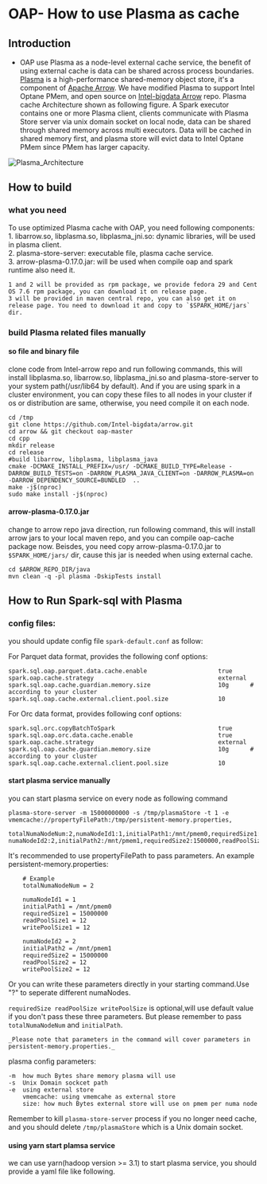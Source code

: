 # OAP- How to use Plasma as cache
## Introduction
- OAP use Plasma as a node-level external cache service, the benefit of using external cache is data can be shared across process boundaries. [Plasma](http://arrow.apache.org/blog/2017/08/08/plasma-in-memory-object-store/) is a high-performance shared-memory object store, it's a component of [Apache Arrow](https://github.com/apache/arrow). We have modified Plasma to support Intel Optane PMem, and open source on [Intel-bigdata Arrow](https://github.com/Intel-bigdata/arrow/tree/oap-master) repo. Plasma cache Architecture shown as following figure. A Spark executor contains one or more Plasma client, clients communicate with Plasma Store server via unix domain socket on local node, data can be shared through shared memory across multi executors. Data will be cached in shared memory first, and plasma store will evict data to Intel Optane PMem since PMem has larger capacity.   
 
![Plasma_Architecture](./image/plasma.png)


## How to build
### what you need 
To use optimized Plasma cache with OAP, you need following components:  
    1. libarrow.so, libplasma.so, libplasma_jni.so: dynamic libraries, will be used in plasma client.   
    2. plasma-store-server: executable file, plasma cache service.  
    3. arrow-plasma-0.17.0.jar: will be used when compile oap and spark runtime also need it. 
    
    1 and 2 will be provided as rpm package, we provide fedora 29 and Cent OS 7.6 rpm package, you can download it on release page.
    3 will be provided in maven central repo, you can also get it on release page. You need to download it and copy to `$SPARK_HOME/jars` dir.

   
### build Plasma related files manually
#### so file and binary file  
  clone code from Intel-arrow repo and run following commands, this will install libplasma.so, libarrow.so, libplasma_jni.so and plasma-store-server to your system path(/usr/lib64 by default). And if you are using spark in a cluster environment, you can copy these files to all nodes in your cluster if os or distribution are same, otherwise, you need compile it on each node.
  
```
cd /tmp
git clone https://github.com/Intel-bigdata/arrow.git
cd arrow && git checkout oap-master
cd cpp
mkdir release
cd release
#build libarrow, libplasma, libplasma_java
cmake -DCMAKE_INSTALL_PREFIX=/usr/ -DCMAKE_BUILD_TYPE=Release -DARROW_BUILD_TESTS=on -DARROW_PLASMA_JAVA_CLIENT=on -DARROW_PLASMA=on -DARROW_DEPENDENCY_SOURCE=BUNDLED  ..
make -j$(nproc)
sudo make install -j$(nproc)
```

#### arrow-plasma-0.17.0.jar  
   change to arrow repo java direction, run following command, this will install arrow jars to your local maven repo, and you can compile oap-cache package now. Beisdes, you need copy arrow-plasma-0.17.0.jar to `$SPARK_HOME/jars/` dir, cause this jar is needed when using external cache.
   
```
cd $ARROW_REPO_DIR/java
mvn clean -q -pl plasma -DskipTests install
```

## How to Run Spark-sql with Plasma

### config files:
you should update config file `spark-default.conf` as follow:

For Parquet data format, provides the following conf options:

```
spark.sql.oap.parquet.data.cache.enable                    true 
spark.oap.cache.strategy                                   external
spark.sql.oap.cache.guardian.memory.size                   10g      # according to your cluster
spark.sql.oap.cache.external.client.pool.size              10
```

For Orc data format, provides following conf options:

```
spark.sql.orc.copyBatchToSpark                             true 
spark.sql.oap.orc.data.cache.enable                        true 
spark.oap.cache.strategy                                   external 
spark.sql.oap.cache.guardian.memory.size                   10g      # according to your cluster
spark.sql.oap.cache.external.client.pool.size              10
```


#### start plasma service manually
 you can start plasma service on every node as following command
```
plasma-store-server -m 15000000000 -s /tmp/plasmaStore -t 1 -e vmemcache://propertyFilePath:/tmp/persistent-memory.properties,
                                                               totalNumaNodeNum:2,numaNodeId1:1,initialPath1:/mnt/pmem0,requiredSize1:15000000,readPoolSize1:12,writePoolSize1:12?numaNodeId2:2,initialPath2:/mnt/pmem1,requiredSize2:1500000,readPoolSize2:12,writePoolSize2:12
```    
It's recommended to use propertyFilePath to pass parameters.
An example persistent-memory.properties:

```$xslt
    # Example
    totalNumaNodeNum = 2
    
    numaNodeId1 = 1
    initialPath1 = /mnt/pmem0
    requiredSize1 = 15000000
    readPoolSize1 = 12 
    writePoolSize1 = 12
    
    numaNodeId2 = 2
    initialPath2 = /mnt/pmem1
    requiredSize2 = 15000000
    readPoolSize2 = 12 
    writePoolSize2 = 12
```
Or you can write these parameters directly in your starting command.Use "?" to seperate different numaNodes.

```requiredSize readPoolSize writePoolSize``` is optional,will use default value if you don't pass these three parameters.
But please remember to pass ```totalNumaNodeNum``` and ```initialPath```.

`_Please note that parameters in the command will cover parameters in persistent-memory.properties._`

 plasma config parameters:  
 
```
-m  how much Bytes share memory plasma will use
-s  Unix Domain sockcet path
-e  using external store
    vmemcache: using vmemcahe as external store
    size: how much Bytes external store will use on pmem per numa node
```
 Remember to kill `plasma-store-server` process if you no longer need cache, and you should delete `/tmp/plasmaStore` which is a Unix domain socket.  

#### using yarn start plamsa service
 we can use yarn(hadoop version >= 3.1) to start plasma service, you should provide a yaml file like following.

 
  
  
  